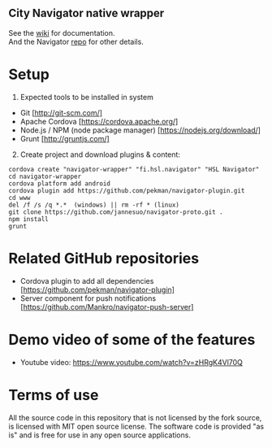 ## City Navigator native wrapper ##

See the [wiki](https://github.com/dippi/navigator-proto/wiki) for documentation.  
And the Navigator [repo](https://github.com/HSLdevcom/navigator-proto) for other details.


# Setup

1. Expected tools to be installed in system
 - Git [http://git-scm.com/]
 - Apache Cordova [https://cordova.apache.org/]
 - Node.js / NPM (node package manager) [https://nodejs.org/download/]
 - Grunt [http://gruntjs.com/]

2. Create project and download plugins & content:
```
cordova create "navigator-wrapper" "fi.hsl.navigator" "HSL Navigator"
cd navigator-wrapper
cordova platform add android
cordova plugin add https://github.com/pekman/navigator-plugin.git
cd www
del /f /s /q *.*  (windows) || rm -rf * (linux)
git clone https://github.com/jannesuo/navigator-proto.git .
npm install
grunt
```

# Related GitHub repositories
* Cordova plugin to add all dependencies [https://github.com/pekman/navigator-plugin]
* Server component for push notifications [https://github.com/Mankro/navigator-push-server]

# Demo video of some of the features
* Youtube video: https://www.youtube.com/watch?v=zHRgK4Vl70Q


# Terms of use
All the source code in this repository that is not licensed by the fork source, is licensed with MIT open source license. The software code is provided "as is" and is free for use in any open source applications.
